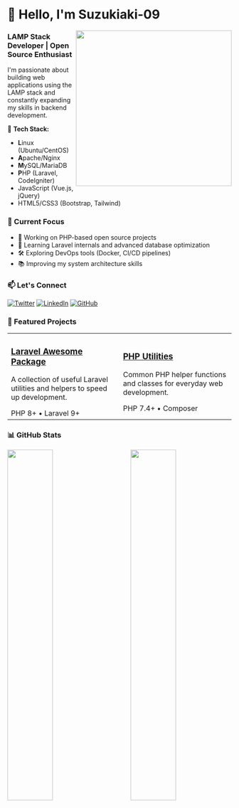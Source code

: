 # 👋 Hello, I'm Suzukiaki-09 

<img align="right" src="https://raw.githubusercontent.com/suzukiaki-09/suzukiaki-09/main/banner.png" width="350" />

### LAMP Stack Developer | Open Source Enthusiast

I'm passionate about building web applications using the LAMP stack and constantly expanding my skills in backend development.

🔧 **Tech Stack:**
- **L**inux (Ubuntu/CentOS)
- **A**pache/Nginx
- **M**ySQL/MariaDB
- **P**HP (Laravel, CodeIgniter)
- JavaScript (Vue.js, jQuery)
- HTML5/CSS3 (Bootstrap, Tailwind)

### 🚀 Current Focus

- 🔭 Working on PHP-based open source projects
- 🌱 Learning Laravel internals and advanced database optimization
- 🛠️ Exploring DevOps tools (Docker, CI/CD pipelines)
- 📚 Improving my system architecture skills

### 📫 Let's Connect

[![Twitter](https://img.shields.io/badge/Twitter-1DA1F2?style=for-the-badge&logo=twitter&logoColor=white)](https://twitter.com/yourhandle)
[![LinkedIn](https://img.shields.io/badge/LinkedIn-0077B5?style=for-the-badge&logo=linkedin&logoColor=white)](https://linkedin.com/in/yourhandle)
[![GitHub](https://img.shields.io/badge/GitHub-100000?style=for-the-badge&logo=github&logoColor=white)](https://github.com/suzukiaki-09)

### 🌟 Featured Projects

<table>
  <tr>
    <td width="50%">
      <h3><a href="https://github.com/suzukiaki-09/laravel-awesome">Laravel Awesome Package</a></h3>
      <p>A collection of useful Laravel utilities and helpers to speed up development.</p>
      <span>PHP 8+</span> • <span>Laravel 9+</span>
    </td>
    <td width="50%">
      <h3><a href="https://github.com/suzukiaki-09/php-utils">PHP Utilities</a></h3>
      <p>Common PHP helper functions and classes for everyday web development.</p>
      <span>PHP 7.4+</span> • <span>Composer</span>
    </td>
  </tr>
</table>

### 📊 GitHub Stats

<img align="left" src="https://github-readme-stats.vercel.app/api?username=suzukiaki-09&show_icons=true&theme=radical" width="45%" />
<img align="right" src="https://github-readme-stats.vercel.app/api/top-langs/?username=suzukiaki-09&layout=compact&theme=radical" width="45%" />
